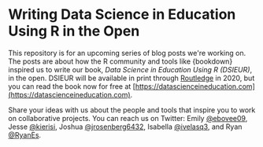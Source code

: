 # Writing Data Science in Education Using R in the Open 

This repository is for an upcoming series of blog posts we're working on. The posts are about how the R community and tools like {bookdown} inspired us to write our book, *Data Science in Education Using R (DSIEUR)*, in the open. DSIEUR will be available in print through [Routledge](https://www.routledge.com) in 2020, but you can read the book now for free at [https://datascienceineducation.com](https://datascienceineducation.com).  

Share your ideas with us about the people and tools that inspire you to work on collaborative projects. You can reach us on Twitter: Emily [@ebovee09](https://twitter.com/ebovee09), Jesse [@kierisi](https://twitter.com/kierisi), Joshua [@jrosenberg6432](https://twitter.com/jrosenberg6432), Isabella [@ivelasq3](https://twitter.com/ivelasq3), and Ryan [@RyanEs](https://twitter.com/RyanEs). 